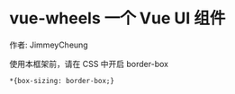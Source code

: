 # vue-wheels 一个 Vue UI 组件

作者: JimmeyCheung

使用本框架前，请在 CSS 中开启 border-box

```
*{box-sizing: border-box;}
```
